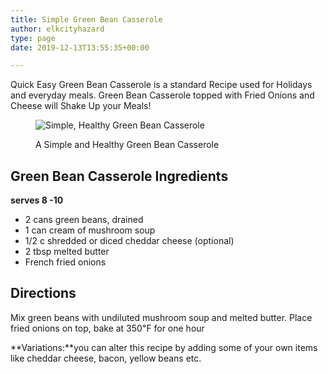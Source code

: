 ```yaml
---
title: Simple Green Bean Casserole
author: elkcityhazard
type: page
date: 2019-12-13T13:55:35+00:00

---
```

Quick Easy Green Bean Casserole is a standard Recipe used for Holidays and everyday meals. Green Bean Casserole topped with Fried Onions and Cheese will Shake Up your Meals!<figure>

![Simple, Healthy Green Bean Casserole][1] <figcaption>A Simple and Healthy Green Bean Casserole</figcaption></figure> 

## Green Bean Casserole Ingredients

**serves 8 -10**

  * 2 cans green beans, drained
  * 1 can cream of mushroom soup
  * 1/2 c shredded or diced cheddar cheese (optional)
  * 2 tbsp melted butter
  * French fried onions</li> 

## Directions

Mix green beans with undiluted mushroom soup and melted butter. Place fried onions on top, bake at 350&#8457; for one hour

**Variations:**you can alter this recipe by adding some of your own items like cheddar cheese, bacon, yellow beans etc.

 [1]: http://www.quick-e-recipes.com/sitebuildercontent/sitebuilderpictures/0655.jpg